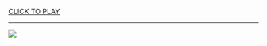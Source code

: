 
<a href="https://premium76.site?title=dirtbike_game_unblocked&ref=13M">CLICK TO PLAY</a></h3>
<hr>

<a href="https://premium76.site?title=dirtbike_game_unblocked&ref=13M"><img src="https://clearcache.store/games.png"></a>



